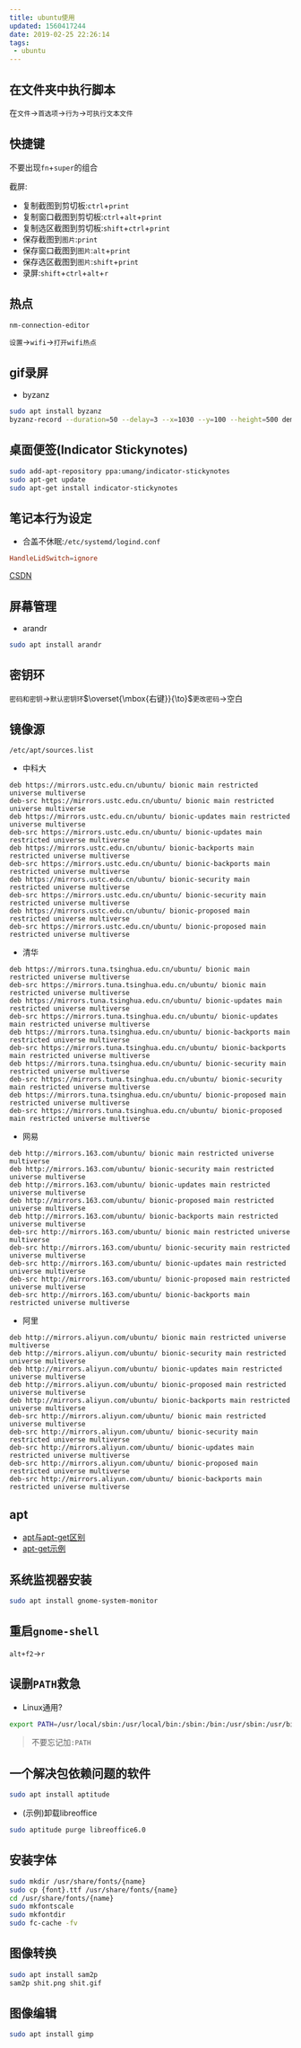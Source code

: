 ```yaml
---
title: ubuntu使用
updated: 1560417244
date: 2019-02-25 22:26:14
tags:
 - ubuntu
---
```


## 在文件夹中执行脚本

在`文件`$\to$`首选项`$\to$`行为`$\to$`可执行文本文件`

## 快捷键

不要出现`fn`+`super`的组合

截屏:

- 复制截图到剪切板:`ctrl`+`print`
- 复制窗口截图到剪切板:`ctrl`+`alt`+`print`
- 复制选区截图到剪切板:`shift`+`ctrl`+`print`
- 保存截图到`图片`:`print`
- 保存窗口截图到`图片`:`alt`+`print`
- 保存选区截图到`图片`:`shift`+`print`
- 录屏:`shift`+`ctrl`+`alt`+`r`

## 热点

```bash
nm-connection-editor
```

`设置`$\to$`wifi`$\to$`打开wifi热点`

## gif录屏

- byzanz

```bash
sudo apt install byzanz 
byzanz-record --duration=50 --delay=3 --x=1030 --y=100 --height=500 demo1.gif
```

## 桌面便签(Indicator Stickynotes)

```bash
sudo add-apt-repository ppa:umang/indicator-stickynotes
sudo apt-get update
sudo apt-get install indicator-stickynotes
```

## 笔记本行为设定

- 合盖不休眠:`/etc/systemd/logind.conf`

```conf
HandleLidSwitch=ignore
```

[CSDN](https://blog.csdn.net/xiaoxiao133/article/details/82847936)

## 屏幕管理

- arandr

```bash
sudo apt install arandr
```

## 密钥环

`密码和密钥`$\to$`默认密钥环`$\overset{\mbox{右键}}{\to}$`更改密码`$\to$空白

## 镜像源

`/etc/apt/sources.list`

- 中科大

```
deb https://mirrors.ustc.edu.cn/ubuntu/ bionic main restricted universe multiverse
deb-src https://mirrors.ustc.edu.cn/ubuntu/ bionic main restricted universe multiverse
deb https://mirrors.ustc.edu.cn/ubuntu/ bionic-updates main restricted universe multiverse
deb-src https://mirrors.ustc.edu.cn/ubuntu/ bionic-updates main restricted universe multiverse
deb https://mirrors.ustc.edu.cn/ubuntu/ bionic-backports main restricted universe multiverse
deb-src https://mirrors.ustc.edu.cn/ubuntu/ bionic-backports main restricted universe multiverse
deb https://mirrors.ustc.edu.cn/ubuntu/ bionic-security main restricted universe multiverse
deb-src https://mirrors.ustc.edu.cn/ubuntu/ bionic-security main restricted universe multiverse
deb https://mirrors.ustc.edu.cn/ubuntu/ bionic-proposed main restricted universe multiverse
deb-src https://mirrors.ustc.edu.cn/ubuntu/ bionic-proposed main restricted universe multiverse
```

- 清华

```
deb https://mirrors.tuna.tsinghua.edu.cn/ubuntu/ bionic main restricted universe multiverse
deb-src https://mirrors.tuna.tsinghua.edu.cn/ubuntu/ bionic main restricted universe multiverse
deb https://mirrors.tuna.tsinghua.edu.cn/ubuntu/ bionic-updates main restricted universe multiverse
deb-src https://mirrors.tuna.tsinghua.edu.cn/ubuntu/ bionic-updates main restricted universe multiverse
deb https://mirrors.tuna.tsinghua.edu.cn/ubuntu/ bionic-backports main restricted universe multiverse
deb-src https://mirrors.tuna.tsinghua.edu.cn/ubuntu/ bionic-backports main restricted universe multiverse
deb https://mirrors.tuna.tsinghua.edu.cn/ubuntu/ bionic-security main restricted universe multiverse
deb-src https://mirrors.tuna.tsinghua.edu.cn/ubuntu/ bionic-security main restricted universe multiverse
deb https://mirrors.tuna.tsinghua.edu.cn/ubuntu/ bionic-proposed main restricted universe multiverse
deb-src https://mirrors.tuna.tsinghua.edu.cn/ubuntu/ bionic-proposed main restricted universe multiverse
```

- 网易

```
deb http://mirrors.163.com/ubuntu/ bionic main restricted universe multiverse
deb http://mirrors.163.com/ubuntu/ bionic-security main restricted universe multiverse
deb http://mirrors.163.com/ubuntu/ bionic-updates main restricted universe multiverse
deb http://mirrors.163.com/ubuntu/ bionic-proposed main restricted universe multiverse
deb http://mirrors.163.com/ubuntu/ bionic-backports main restricted universe multiverse
deb-src http://mirrors.163.com/ubuntu/ bionic main restricted universe multiverse
deb-src http://mirrors.163.com/ubuntu/ bionic-security main restricted universe multiverse
deb-src http://mirrors.163.com/ubuntu/ bionic-updates main restricted universe multiverse
deb-src http://mirrors.163.com/ubuntu/ bionic-proposed main restricted universe multiverse
deb-src http://mirrors.163.com/ubuntu/ bionic-backports main restricted universe multiverse
```

- 阿里

```
deb http://mirrors.aliyun.com/ubuntu/ bionic main restricted universe multiverse
deb http://mirrors.aliyun.com/ubuntu/ bionic-security main restricted universe multiverse
deb http://mirrors.aliyun.com/ubuntu/ bionic-updates main restricted universe multiverse
deb http://mirrors.aliyun.com/ubuntu/ bionic-proposed main restricted universe multiverse
deb http://mirrors.aliyun.com/ubuntu/ bionic-backports main restricted universe multiverse
deb-src http://mirrors.aliyun.com/ubuntu/ bionic main restricted universe multiverse
deb-src http://mirrors.aliyun.com/ubuntu/ bionic-security main restricted universe multiverse
deb-src http://mirrors.aliyun.com/ubuntu/ bionic-updates main restricted universe multiverse
deb-src http://mirrors.aliyun.com/ubuntu/ bionic-proposed main restricted universe multiverse
deb-src http://mirrors.aliyun.com/ubuntu/ bionic-backports main restricted universe multiverse
```

## apt

- [apt与apt-get区别](https://www.sysgeek.cn/apt-vs-apt-get/)
- [apt-get示例](https://linux.cn/article-4933-1.html)

## 系统监视器安装

```bash
sudo apt install gnome-system-monitor
```

## 重启`gnome-shell`

`alt+f2`$\to$`r`

## 误删`PATH`救急

- Linux通用?

```bash
export PATH=/usr/local/sbin:/usr/local/bin:/sbin:/bin:/usr/sbin:/usr/bin:$PATH
```

> 不要忘记加`:PATH`

## 一个解决包依赖问题的软件

```bash
sudo apt install aptitude
```

- (示例)卸载libreoffice

```bash
sudo aptitude purge libreoffice6.0
```

## 安装字体

```bash
sudo mkdir /usr/share/fonts/{name}
sudo cp {font}.ttf /usr/share/fonts/{name}
cd /usr/share/fonts/{name}
sudo mkfontscale
sudo mkfontdir
sudo fc-cache -fv
```

## 图像转换

```bash
sudo apt install sam2p
sam2p shit.png shit.gif
```

## 图像编辑

```bash
sudo apt install gimp
```
